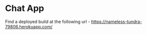 # Chat App 

Find a deployed build at the following url - https://nameless-tundra-79806.herokuapp.com/
